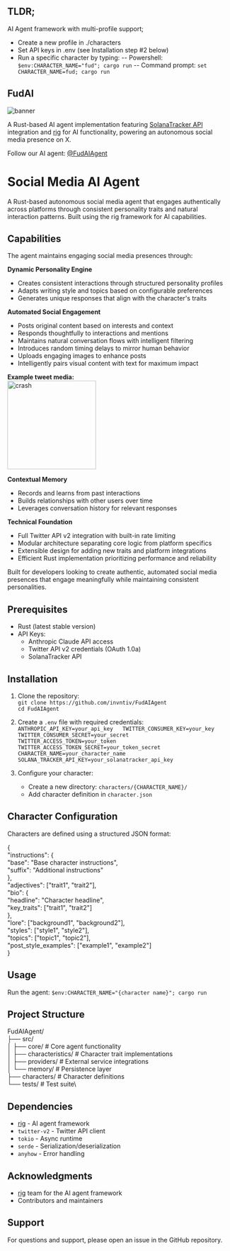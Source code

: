 

## TLDR;
AI Agent framework with multi-profile support; 
- Create a new profile in ./characters
- Set API keys in .env (see Installation step #2 below)
- Run a specific character by typing:
  -- Powershell: `$env:CHARACTER_NAME="fud"; cargo run`
  -- Command prompt: `set CHARACTER_NAME=fud; cargo run`

## FudAI
![banner](https://i.ibb.co/fMJfKZB/testsubject125-by-terojako-dieqlzj-pre.jpg)  
  
A Rust-based AI agent implementation featuring [SolanaTracker API](https://www.solanatracker.io/) integration and [rig](https://github.com/0xPlaygrounds/rig) for AI functionality, powering an autonomous social media presence on X.

Follow our AI agent: [@FudAIAgent](https://x.com/FudAIAgent)

# Social Media AI Agent

A Rust-based autonomous social media agent that engages authentically across platforms through consistent personality traits and natural interaction patterns. Built using the rig framework for AI capabilities.

## Capabilities

The agent maintains engaging social media presences through:

**Dynamic Personality Engine**
- Creates consistent interactions through structured personality profiles
- Adapts writing style and topics based on configurable preferences
- Generates unique responses that align with the character's traits

**Automated Social Engagement** 
- Posts original content based on interests and context
- Responds thoughtfully to interactions and mentions
- Maintains natural conversation flows with intelligent filtering
- Introduces random timing delays to mirror human behavior
- Uploads engaging images to enhance posts
- Intelligently pairs visual content with text for maximum impact

**Example tweet media:**  
<img src="https://i.ibb.co/FxqJB0v/crash-chart-472.png" alt="crash" width="200"/>  


**Contextual Memory**
- Records and learns from past interactions
- Builds relationships with other users over time
- Leverages conversation history for relevant responses

**Technical Foundation**
- Full Twitter API v2 integration with built-in rate limiting
- Modular architecture separating core logic from platform specifics
- Extensible design for adding new traits and platform integrations
- Efficient Rust implementation prioritizing performance and reliability

Built for developers looking to create authentic, automated social media presences that engage meaningfully while maintaining consistent personalities.

## Prerequisites

- Rust (latest stable version)  
- API Keys:  
  - Anthropic Claude API access  
  - Twitter API v2 credentials (OAuth 1.0a)  
  - SolanaTracker API  

## Installation

1. Clone the repository:  
   `git clone https://github.com/invntiv/FudAIAgent`  
   `cd FudAIAgent`    

2. Create a `.env` file with required credentials:  
   `ANTHROPIC_API_KEY=your_api_key  
   TWITTER_CONSUMER_KEY=your_key  
   TWITTER_CONSUMER_SECRET=your_secret  
   TWITTER_ACCESS_TOKEN=your_token  
   TWITTER_ACCESS_TOKEN_SECRET=your_token_secret  
   CHARACTER_NAME=your_character_name  
   SOLANA_TRACKER_API_KEY=your_solanatracker_api_key`  

4. Configure your character:
   - Create a new directory: `characters/{CHARACTER_NAME}/`  
   - Add character definition in `character.json`  

## Character Configuration

Characters are defined using a structured JSON format:

{\
"instructions": {\
"base": "Base character instructions",\
"suffix": "Additional instructions"\
},\
"adjectives": ["trait1", "trait2"],\
"bio": {\
"headline": "Character headline",\
"key_traits": ["trait1", "trait2"]\
},\
"lore": ["background1", "background2"],\
"styles": ["style1", "style2"],\
"topics": ["topic1", "topic2"],\
"post_style_examples": ["example1", "example2"]\
}

## Usage

Run the agent:
`$env:CHARACTER_NAME="{character name}"; cargo run`

## Project Structure

FudAIAgent/\
├── src/\
│ ├── core/ # Core agent functionality\
│ ├── characteristics/ # Character trait implementations\
│ ├── providers/ # External service integrations\
│ └── memory/ # Persistence layer\
├── characters/ # Character definitions\
└── tests/ # Test suite\

## Dependencies

- [rig](https://github.com/0xPlaygrounds/rig) - AI agent framework
- `twitter-v2` - Twitter API client
- `tokio` - Async runtime
- `serde` - Serialization/deserialization
- `anyhow` - Error handling

## Acknowledgments

- [rig](https://github.com/0xPlaygrounds/rig) team for the AI agent framework
- Contributors and maintainers

## Support

For questions and support, please open an issue in the GitHub repository.
